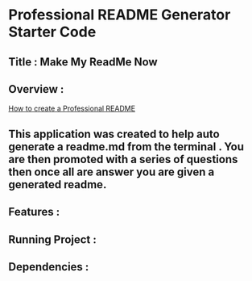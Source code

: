 # Professional README Generator Starter Code

## Title : Make My ReadMe Now 

## Overview :
[How to create a Professional README](./readme-guide.md)
## This application was created to help auto generate a readme.md from the terminal . You are then promoted with a series of questions then once all are answer you are given a generated readme.

## Features : 

## Running Project :

## Dependencies :
